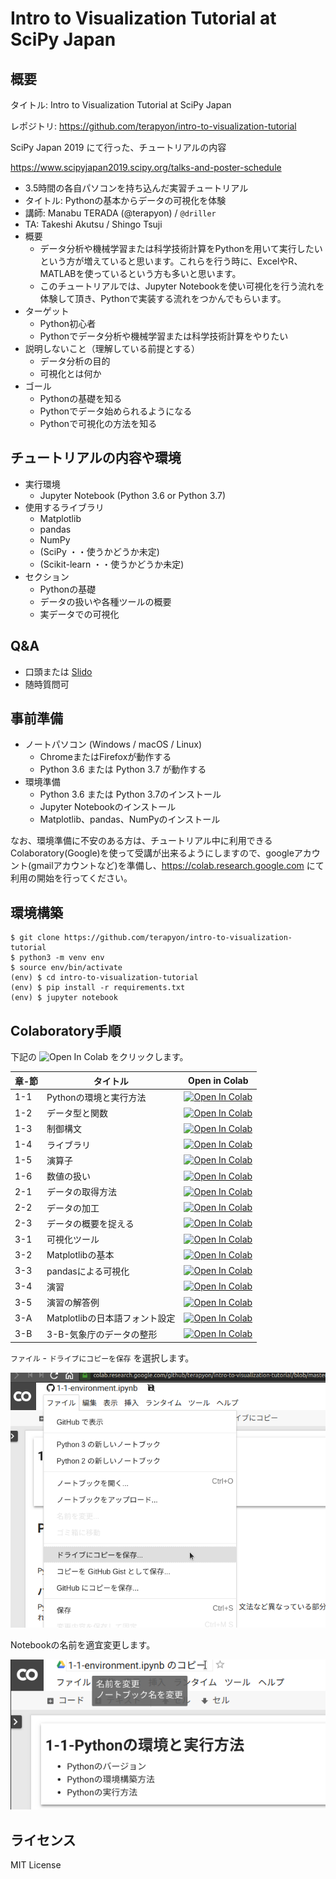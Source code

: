 # Intro to Visualization Tutorial at SciPy Japan

## 概要

タイトル: Intro to Visualization Tutorial at SciPy Japan

レポジトリ: https://github.com/terapyon/intro-to-visualization-tutorial

SciPy Japan 2019 にて行った、チュートリアルの内容

https://www.scipyjapan2019.scipy.org/talks-and-poster-schedule


- 3.5時間の各自パソコンを持ち込んだ実習チュートリアル
- タイトル: Pythonの基本からデータの可視化を体験
- 講師: Manabu TERADA (@terapyon) / `@driller` 
- TA: Takeshi Akutsu / Shingo Tsuji
- 概要
  - データ分析や機械学習または科学技術計算をPythonを用いて実行したいという方が増えていると思います。これらを行う時に、ExcelやR、MATLABを使っているという方も多いと思います。
  - このチュートリアルでは、Jupyter Notebookを使い可視化を行う流れを体験して頂き、Pythonで実装する流れをつかんでもらいます。
- ターゲット
  - Python初心者
  - Pythonでデータ分析や機械学習または科学技術計算をやりたい
- 説明しないこと（理解している前提とする）
  - データ分析の目的
  - 可視化とは何か
- ゴール
  - Pythonの基礎を知る
  - Pythonでデータ始められるようになる
  - Pythonで可視化の方法を知る

## チュートリアルの内容や環境

- 実行環境
  - Jupyter Notebook (Python 3.6 or Python 3.7)
- 使用するライブラリ
  - Matplotlib
  - pandas
  - NumPy
  - (SciPy ・・使うかどうか未定)
  - (Scikit-learn ・・使うかどうか未定)
- セクション
  - Pythonの基礎
  - データの扱いや各種ツールの概要
  - 実データでの可視化

## Q&A

- 口頭または [Slido](https://app2.sli.do/event/afwej3wu)
- 随時質問可

## 事前準備

- ノートパソコン (Windows / macOS / Linux)
  - ChromeまたはFirefoxが動作する
  - Python 3.6 または Python 3.7 が動作する
- 環境準備
  - Python 3.6 または Python 3.7のインストール
  - Jupyter Notebookのインストール
  - Matplotlib、pandas、NumPyのインストール

なお、環境準備に不安のある方は、チュートリアル中に利用できるColaboratory(Google)を使って受講が出来るようにしますので、googleアカウント(gmailアカウントなど)を準備し、https://colab.research.google.com にて利用の開始を行ってください。


## 環境構築

```
$ git clone https://github.com/terapyon/intro-to-visualization-tutorial
$ python3 -m venv env
$ source env/bin/activate
(env) $ cd intro-to-visualization-tutorial
(env) $ pip install -r requirements.txt
(env) $ jupyter notebook
```

## Colaboratory手順

下記の ![Open In Colab](https://colab.research.google.com/assets/colab-badge.svg) をクリックします。

章-節|タイトル|Open in Colab
-----|--------|-------------
1-1  |Pythonの環境と実行方法|[![Open In Colab](https://colab.research.google.com/assets/colab-badge.svg)](https://colab.research.google.com/github/terapyon/intro-to-visualization-tutorial/blob/master/1-basic-python/1-1-environment.ipynb)
1-2  |データ型と関数|[![Open In Colab](https://colab.research.google.com/assets/colab-badge.svg)](https://colab.research.google.com/github/terapyon/intro-to-visualization-tutorial/blob/master/1-basic-python/1-2-types-and-functions.ipynb)
1-3  |制御構文|[![Open In Colab](https://colab.research.google.com/assets/colab-badge.svg)](https://colab.research.google.com/github/terapyon/intro-to-visualization-tutorial/blob/master/1-basic-python/1-3-controlflow.ipynb)
1-4  |ライブラリ|[![Open In Colab](https://colab.research.google.com/assets/colab-badge.svg)](https://colab.research.google.com/github/terapyon/intro-to-visualization-tutorial/blob/master/1-basic-python/1-4-libraries.ipynb)
1-5  |演算子|[![Open In Colab](https://colab.research.google.com/assets/colab-badge.svg)](https://colab.research.google.com/github/terapyon/intro-to-visualization-tutorial/blob/master/1-basic-python/1-5-operator.ipynb)
1-6  |数値の扱い|[![Open In Colab](https://colab.research.google.com/assets/colab-badge.svg)](https://colab.research.google.com/github/terapyon/intro-to-visualization-tutorial/blob/master/1-basic-python/1-6-numbers.ipynb)
2-1  |データの取得方法|[![Open In Colab](https://colab.research.google.com/assets/colab-badge.svg)](https://colab.research.google.com/github/terapyon/intro-to-visualization-tutorial/blob/master/2-data-handling-and-tools/2-1-getting-data.ipynb)
2-2  |データの加工|[![Open In Colab](https://colab.research.google.com/assets/colab-badge.svg)](https://colab.research.google.com/github/terapyon/intro-to-visualization-tutorial/blob/master/2-data-handling-and-tools/2-2-data-handling.ipynb)
2-3  |データの概要を捉える|[![Open In Colab](https://colab.research.google.com/assets/colab-badge.svg)](https://colab.research.google.com/github/terapyon/intro-to-visualization-tutorial/blob/master/2-data-handling-and-tools/2-3-summarize.ipynb)
3-1  |可視化ツール|[![Open In Colab](https://colab.research.google.com/assets/colab-badge.svg)](https://colab.research.google.com/github/terapyon/intro-to-visualization-tutorial/blob/master/3-visualization/3-1-visualization-tools.ipynb)
3-2  |Matplotlibの基本|[![Open In Colab](https://colab.research.google.com/assets/colab-badge.svg)](https://colab.research.google.com/github/terapyon/intro-to-visualization-tutorial/blob/master/3-visualization/3-2-Matplotlib-basic.ipynb)
3-3  |pandasによる可視化|[![Open In Colab](https://colab.research.google.com/assets/colab-badge.svg)](https://colab.research.google.com/github/terapyon/intro-to-visualization-tutorial/blob/master/3-visualization/3-3-pandas.ipynb)
3-4  |演習|[![Open In Colab](https://colab.research.google.com/assets/colab-badge.svg)](https://colab.research.google.com/github/terapyon/intro-to-visualization-tutorial/blob/master/3-visualization/3-4-exercise.ipynb)
3-5  |演習の解答例|[![Open In Colab](https://colab.research.google.com/assets/colab-badge.svg)](https://colab.research.google.com/github/terapyon/intro-to-visualization-tutorial/blob/master/3-visualization/3-5-exercise-with-anser.ipynb)
3-A  |Matplotlibの日本語フォント設定|[![Open In Colab](https://colab.research.google.com/assets/colab-badge.svg)](https://colab.research.google.com/github/terapyon/intro-to-visualization-tutorial/blob/master/3-visualization/3-A-Matplotlib_font.ipynb)
3-B  |3-B-気象庁のデータの整形|[![Open In Colab](https://colab.research.google.com/assets/colab-badge.svg)](https://colab.research.google.com/github/terapyon/intro-to-visualization-tutorial/blob/master/3-visualization/3-B-handling-weather.ipynb)


`ファイル` - `ドライブにコピーを保存` を選択します。

![Notebookをドライブにコピー](images/copy_ipynb.png)

Notebookの名前を適宜変更します。

![Notebookの名前を変更](images/change_notebook_name.png)

## ライセンス

MIT License
